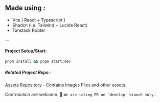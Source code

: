 ## Made using :

- Vite ( React + Typescript )
- Shadcn (i.e. Tailwind + Lucide React)
- Tanstack Router

--

#### Project Setup/Start:

```bash
pnpm install && pnpm start:dev
```

##### Related Project Repo :

[Assets Repository](https://github.com/isarojdahal/-assets-everydaykarmaa.com) - Contains Images Files and other assets.

Contribution are welcome. 🚀
``We are taking PR on `develop` branch only.``
